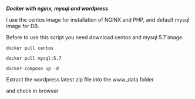<b>*Docker with nginx, mysql and wordpress*</b>

I use the centos image for installation of NGINX and PHP, and default mysql image for DB.

Before to use this script you need download centos and mysql 5.7 image

`docker pull centos`

`docker pull mysql:5.7`

`docker-compose up -d`

Extract the wordpress latest zip file into the www_data folder

and check in browser
